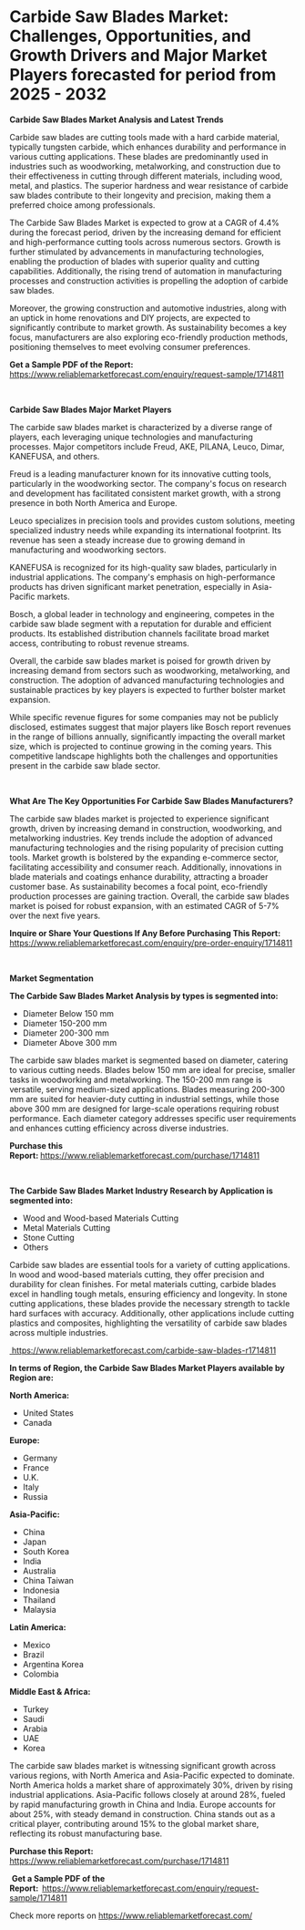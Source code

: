 <p><h1>Carbide Saw Blades Market: Challenges, Opportunities, and Growth Drivers and Major Market Players forecasted for period from 2025 - 2032</h1></p><p><strong>Carbide Saw Blades Market Analysis and Latest Trends</strong></p>
<p><p>Carbide saw blades are cutting tools made with a hard carbide material, typically tungsten carbide, which enhances durability and performance in various cutting applications. These blades are predominantly used in industries such as woodworking, metalworking, and construction due to their effectiveness in cutting through different materials, including wood, metal, and plastics. The superior hardness and wear resistance of carbide saw blades contribute to their longevity and precision, making them a preferred choice among professionals.</p><p>The Carbide Saw Blades Market is expected to grow at a CAGR of 4.4% during the forecast period, driven by the increasing demand for efficient and high-performance cutting tools across numerous sectors. Growth is further stimulated by advancements in manufacturing technologies, enabling the production of blades with superior quality and cutting capabilities. Additionally, the rising trend of automation in manufacturing processes and construction activities is propelling the adoption of carbide saw blades. </p><p>Moreover, the growing construction and automotive industries, along with an uptick in home renovations and DIY projects, are expected to significantly contribute to market growth. As sustainability becomes a key focus, manufacturers are also exploring eco-friendly production methods, positioning themselves to meet evolving consumer preferences.</p></p>
<p><strong>Get a Sample PDF of the Report:&nbsp;</strong> <a href="https://www.reliablemarketforecast.com/enquiry/request-sample/1714811?utm_campaign=2289&utm_medium=2&utm_source=Github&utm_content=ia&utm_term=16022025&utm_id=carbide-saw-blades">https://www.reliablemarketforecast.com/enquiry/request-sample/1714811</a></p>
<p>&nbsp;</p>
<p><strong>Carbide Saw Blades Major Market Players</strong></p>
<p><p>The carbide saw blades market is characterized by a diverse range of players, each leveraging unique technologies and manufacturing processes. Major competitors include Freud, AKE, PILANA, Leuco, Dimar, KANEFUSA, and others. </p><p>Freud is a leading manufacturer known for its innovative cutting tools, particularly in the woodworking sector. The company's focus on research and development has facilitated consistent market growth, with a strong presence in both North America and Europe. </p><p>Leuco specializes in precision tools and provides custom solutions, meeting specialized industry needs while expanding its international footprint. Its revenue has seen a steady increase due to growing demand in manufacturing and woodworking sectors.</p><p>KANEFUSA is recognized for its high-quality saw blades, particularly in industrial applications. The company's emphasis on high-performance products has driven significant market penetration, especially in Asia-Pacific markets. </p><p>Bosch, a global leader in technology and engineering, competes in the carbide saw blade segment with a reputation for durable and efficient products. Its established distribution channels facilitate broad market access, contributing to robust revenue streams.</p><p>Overall, the carbide saw blades market is poised for growth driven by increasing demand from sectors such as woodworking, metalworking, and construction. The adoption of advanced manufacturing technologies and sustainable practices by key players is expected to further bolster market expansion. </p><p>While specific revenue figures for some companies may not be publicly disclosed, estimates suggest that major players like Bosch report revenues in the range of billions annually, significantly impacting the overall market size, which is projected to continue growing in the coming years. This competitive landscape highlights both the challenges and opportunities present in the carbide saw blade sector.</p></p>
<p>&nbsp;</p>
<p><strong>What Are The Key Opportunities For Carbide Saw Blades Manufacturers?</strong></p>
<p><p>The carbide saw blades market is projected to experience significant growth, driven by increasing demand in construction, woodworking, and metalworking industries. Key trends include the adoption of advanced manufacturing technologies and the rising popularity of precision cutting tools. Market growth is bolstered by the expanding e-commerce sector, facilitating accessibility and consumer reach. Additionally, innovations in blade materials and coatings enhance durability, attracting a broader customer base. As sustainability becomes a focal point, eco-friendly production processes are gaining traction. Overall, the carbide saw blades market is poised for robust expansion, with an estimated CAGR of 5-7% over the next five years.</p></p>
<p><strong>Inquire or Share Your Questions If Any Before Purchasing This Report:</strong> <a href="https://www.reliablemarketforecast.com/enquiry/pre-order-enquiry/1714811?utm_campaign=2289&utm_medium=2&utm_source=Github&utm_content=ia&utm_term=16022025&utm_id=carbide-saw-blades">https://www.reliablemarketforecast.com/enquiry/pre-order-enquiry/1714811</a></p>
<p>&nbsp;</p>
<p><strong>Market Segmentation</strong></p>
<p><strong>The Carbide Saw Blades Market Analysis by types is segmented into:</strong></p>
<p><ul><li>Diameter Below 150 mm</li><li>Diameter 150-200 mm</li><li>Diameter 200-300 mm</li><li>Diameter Above 300 mm</li></ul></p>
<p><p>The carbide saw blades market is segmented based on diameter, catering to various cutting needs. Blades below 150 mm are ideal for precise, smaller tasks in woodworking and metalworking. The 150-200 mm range is versatile, serving medium-sized applications. Blades measuring 200-300 mm are suited for heavier-duty cutting in industrial settings, while those above 300 mm are designed for large-scale operations requiring robust performance. Each diameter category addresses specific user requirements and enhances cutting efficiency across diverse industries.</p></p>
<p><strong>Purchase this Report:&nbsp;</strong><a href="https://www.reliablemarketforecast.com/purchase/1714811?utm_campaign=2289&utm_medium=2&utm_source=Github&utm_content=ia&utm_term=16022025&utm_id=carbide-saw-blades">https://www.reliablemarketforecast.com/purchase/1714811</a></p>
<p>&nbsp;</p>
<p><strong>The Carbide Saw Blades Market Industry Research by Application is segmented into:</strong></p>
<p><ul><li>Wood and Wood-based Materials Cutting</li><li>Metal Materials Cutting</li><li>Stone Cutting</li><li>Others</li></ul></p>
<p><p>Carbide saw blades are essential tools for a variety of cutting applications. In wood and wood-based materials cutting, they offer precision and durability for clean finishes. For metal materials cutting, carbide blades excel in handling tough metals, ensuring efficiency and longevity. In stone cutting applications, these blades provide the necessary strength to tackle hard surfaces with accuracy. Additionally, other applications include cutting plastics and composites, highlighting the versatility of carbide saw blades across multiple industries.</p></p>
<p><a href="https://www.reliablemarketforecast.com/carbide-saw-blades-r1714811?utm_campaign=2289&utm_medium=2&utm_source=Github&utm_content=ia&utm_term=16022025&utm_id=carbide-saw-blades">&nbsp;https://www.reliablemarketforecast.com/carbide-saw-blades-r1714811</a></p>
<p><strong>In terms of Region, the Carbide Saw Blades Market Players available by Region are:</strong></p>
<p>
    <p> <strong> North America: </strong>
        <ul>
            <li>United States</li>
            <li>Canada</li>
        </ul>
        </p> 
    <p> <strong> Europe: </strong>
        <ul>
            <li>Germany</li>
            <li>France</li>
            <li>U.K.</li>
            <li>Italy</li>
            <li>Russia</li>
        </ul>
        </p> 
    <p> <strong> Asia-Pacific: </strong>
        <ul>
            <li>China</li>
            <li>Japan</li>
            <li>South Korea</li>
            <li>India</li>
            <li>Australia</li>
            <li>China Taiwan</li>
            <li>Indonesia</li>
            <li>Thailand</li>
            <li>Malaysia</li>
        </ul>
        </p> 
    <p> <strong> Latin America: </strong>
        <ul>
            <li>Mexico</li>
            <li>Brazil</li>
            <li>Argentina Korea</li>
            <li>Colombia</li>
        </ul>
        </p> 
    <p> <strong> Middle East & Africa: </strong>
        <ul>
            <li>Turkey</li>
            <li>Saudi</li>
            <li>Arabia</li>
            <li>UAE</li>
            <li>Korea</li>
        </ul>
    </p>
    </p>
<p><p>The carbide saw blades market is witnessing significant growth across various regions, with North America and Asia-Pacific expected to dominate. North America holds a market share of approximately 30%, driven by rising industrial applications. Asia-Pacific follows closely at around 28%, fueled by rapid manufacturing growth in China and India. Europe accounts for about 25%, with steady demand in construction. China stands out as a critical player, contributing around 15% to the global market share, reflecting its robust manufacturing base.</p></p>
<p><strong>Purchase this Report: </strong><a href="https://www.reliablemarketforecast.com/purchase/1714811?utm_campaign=2289&utm_medium=2&utm_source=Github&utm_content=ia&utm_term=16022025&utm_id=carbide-saw-blades">https://www.reliablemarketforecast.com/purchase/1714811</a></p>
<p>&nbsp;<strong>Get a Sample PDF of the Report:&nbsp;&nbsp;</strong><a href="https://www.reliablemarketforecast.com/enquiry/request-sample/1714811?utm_campaign=2289&utm_medium=2&utm_source=Github&utm_content=ia&utm_term=16022025&utm_id=carbide-saw-blades">https://www.reliablemarketforecast.com/enquiry/request-sample/1714811</a></p>
<p><strong></strong></p>
<p>Check more reports on <a href="https://www.reliablemarketforecast.com/?utm_campaign=2289&utm_medium=2&utm_source=Github&utm_content=ia&utm_term=16022025&utm_id=carbide-saw-blades">https://www.reliablemarketforecast.com/</a></p>